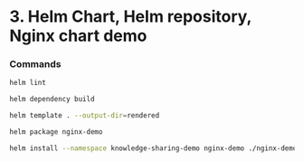 # 3. Helm Chart, Helm repository, Nginx chart demo

### Commands
```bash
helm lint

helm dependency build

helm template . --output-dir=rendered

helm package nginx-demo

helm install --namespace knowledge-sharing-demo nginx-demo ./nginx-demo-0.1.0.tgz -f values.yaml
```
